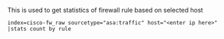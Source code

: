 This is used to get statistics of firewall rule based on selected host
```spl
index=cisco-fw_raw sourcetype="asa:traffic" host="<enter ip here>" 
|stats count by rule
```
